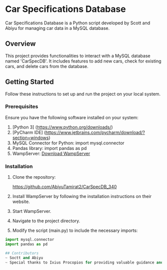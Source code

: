 # Car Specifications Database

Car Specifications Database is a Python script developed by Scott and Abiyu for managing car data in a MySQL database.

## Overview

This project provides functionalities to interact with a MySQL database named 'CarSpecDB'. It includes features to add new cars, check for existing cars, and delete cars from the database.

## Getting Started

Follow these instructions to set up and run the project on your local system.

### Prerequisites

Ensure you have the following software installed on your system:

1. [Python 3] (https://www.python.org/downloads/)
2. [PyCharm IDE] (https://www.jetbrains.com/pycharm/download/?section=windows)
3. MySQL Connector for Python: import mysql.connector
4. Pandas library: import pandas as pd
5. WampServer: [Download WampServer](https://wampserver.aviatechno.net)

### Installation

1. Clone the repository:

   https://github.com/AbiyuTamirat2/CarSpecDB_340

2. Install WampServer by following the installation instructions on their website.

3. Start WampServer.

4. Navigate to the project directory.

5. Modify the script (main.py) to include the necessary imports:

```python
import mysql.connector
import pandas as pd

## Contributors
~ Soctt and Abiyu
~ Special thanks to Ixius Procopios for providing valuable guidance and insights.
